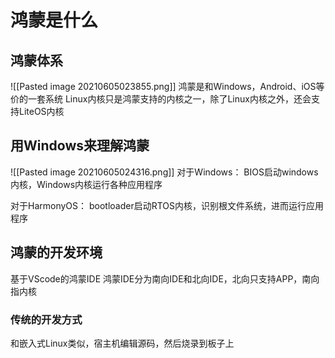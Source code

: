  # 鸿蒙是什么
## 鸿蒙体系
![[Pasted image 20210605023855.png]]
鸿蒙是和Windows，Android、iOS等价的一套系统
Linux内核只是鸿蒙支持的内核之一，除了Linux内核之外，还会支持LiteOS内核

## 用Windows来理解鸿蒙
![[Pasted image 20210605024316.png]]
对于Windows：
BIOS启动windows内核，Windows内核运行各种应用程序

对于HarmonyOS：
bootloader启动RTOS内核，识别根文件系统，进而运行应用程序

## 鸿蒙的开发环境
基于VScode的鸿蒙IDE
鸿蒙IDE分为南向IDE和北向IDE，北向只支持APP，南向指内核

### 传统的开发方式
和嵌入式Linux类似，宿主机编辑源码，然后烧录到板子上



